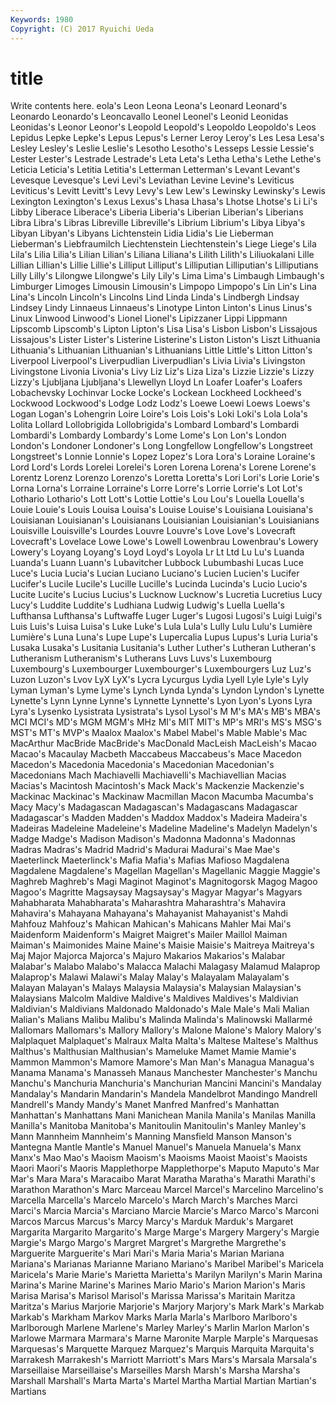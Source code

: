 ```yaml
---
Keywords: 1980 
Copyright: (C) 2017 Ryuichi Ueda
---
```


# title

Write contents here.
eola's Leon Leona Leona's Leonard Leonard's Leonardo Leonardo's
Leoncavallo Leonel Leonel's Leonid Leonidas Leonidas's Leonor Leonor's Leopold Leopold's
Leopoldo Leopoldo's Leos Lepidus Lepke Lepke's Lepus Lepus's Lerner Leroy
Leroy's Les Lesa Lesa's Lesley Lesley's Leslie Leslie's Lesotho Lesotho's
Lesseps Lessie Lessie's Lester Lester's Lestrade Lestrade's Leta Leta's Letha
Letha's Lethe Lethe's Leticia Leticia's Letitia Letitia's Letterman Letterman's Levant
Levant's Levesque Levesque's Levi Levi's Leviathan Levine Levine's Leviticus Leviticus's
Levitt Levitt's Levy Levy's Lew Lew's Lewinsky Lewinsky's Lewis Lexington
Lexington's Lexus Lexus's Lhasa Lhasa's Lhotse Lhotse's Li Li's Libby
Liberace Liberace's Liberia Liberia's Liberian Liberian's Liberians Libra Libra's Libras
Libreville Libreville's Librium Librium's Libya Libya's Libyan Libyan's Libyans Lichtenstein
Lidia Lidia's Lie Lieberman Lieberman's Liebfraumilch Liechtenstein Liechtenstein's Liege Liege's
Lila Lila's Lilia Lilia's Lilian Lilian's Liliana Liliana's Lilith Lilith's
Liliuokalani Lille Lillian Lillian's Lillie Lillie's Lilliput Lilliput's Lilliputian Lilliputian's
Lilliputians Lilly Lilly's Lilongwe Lilongwe's Lily Lily's Lima Lima's Limbaugh
Limbaugh's Limburger Limoges Limousin Limousin's Limpopo Limpopo's Lin Lin's Lina
Lina's Lincoln Lincoln's Lincolns Lind Linda Linda's Lindbergh Lindsay Lindsey
Lindy Linnaeus Linnaeus's Linotype Linton Linton's Linus Linus's Linux Linwood
Linwood's Lionel Lionel's Lipizzaner Lippi Lippmann Lipscomb Lipscomb's Lipton Lipton's
Lisa Lisa's Lisbon Lisbon's Lissajous Lissajous's Lister Lister's Listerine Listerine's
Liston Liston's Liszt Lithuania Lithuania's Lithuanian Lithuanian's Lithuanians Little Little's
Litton Litton's Liverpool Liverpool's Liverpudlian Liverpudlian's Livia Livia's Livingston Livingstone
Livonia Livonia's Livy Liz Liz's Liza Liza's Lizzie Lizzie's Lizzy
Lizzy's Ljubljana Ljubljana's Llewellyn Lloyd Ln Loafer Loafer's Loafers Lobachevsky
Lochinvar Locke Locke's Lockean Lockheed Lockheed's Lockwood Lockwood's Lodge Lodz
Lodz's Loewe Loewi Loews Loews's Logan Logan's Lohengrin Loire Loire's
Lois Lois's Loki Loki's Lola Lola's Lolita Lollard Lollobrigida Lollobrigida's
Lombard Lombard's Lombardi Lombardi's Lombardy Lombardy's Lome Lome's Lon Lon's
London London's Londoner Londoner's Long Longfellow Longfellow's Longstreet Longstreet's Lonnie
Lonnie's Lopez Lopez's Lora Lora's Loraine Loraine's Lord Lord's Lords
Lorelei Lorelei's Loren Lorena Lorena's Lorene Lorene's Lorentz Lorenz Lorenzo
Lorenzo's Loretta Loretta's Lori Lori's Lorie Lorie's Lorna Lorna's Lorraine
Lorraine's Lorre Lorre's Lorrie Lorrie's Lot Lot's Lothario Lothario's Lott
Lott's Lottie Lottie's Lou Lou's Louella Louella's Louie Louie's Louis
Louisa Louisa's Louise Louise's Louisiana Louisiana's Louisianan Louisianan's Louisianans Louisianian
Louisianian's Louisianians Louisville Louisville's Lourdes Louvre Louvre's Love Love's Lovecraft
Lovecraft's Lovelace Lowe Lowe's Lowell Lowenbrau Lowenbrau's Lowery Lowery's Loyang
Loyang's Loyd Loyd's Loyola Lr Lt Ltd Lu Lu's Luanda
Luanda's Luann Luann's Lubavitcher Lubbock Lubumbashi Lucas Luce Luce's Lucia
Lucia's Lucian Luciano Luciano's Lucien Lucien's Lucifer Lucifer's Lucile Lucile's
Lucille Lucille's Lucinda Lucinda's Lucio Lucio's Lucite Lucite's Lucius Lucius's
Lucknow Lucknow's Lucretia Lucretius Lucy Lucy's Luddite Luddite's Ludhiana Ludwig
Ludwig's Luella Luella's Lufthansa Lufthansa's Luftwaffe Luger Luger's Lugosi Lugosi's
Luigi Luigi's Luis Luis's Luisa Luisa's Luke Luke's Lula Lula's
Lully Lulu Lulu's Lumière Lumière's Luna Luna's Lupe Lupe's Lupercalia
Lupus Lupus's Luria Luria's Lusaka Lusaka's Lusitania Lusitania's Luther Luther's
Lutheran Lutheran's Lutheranism Lutheranism's Lutherans Luvs Luvs's Luxembourg Luxembourg's Luxembourger
Luxembourger's Luxembourgers Luz Luz's Luzon Luzon's Lvov LyX LyX's Lycra
Lycurgus Lydia Lyell Lyle Lyle's Lyly Lyman Lyman's Lyme Lyme's
Lynch Lynda Lynda's Lyndon Lyndon's Lynette Lynette's Lynn Lynne Lynne's
Lynnette Lynnette's Lyon Lyon's Lyons Lyra Lyra's Lysenko Lysistrata Lysistrata's
Lysol Lysol's M M's MA's MB's MBA's MCI MCI's MD's
MGM MGM's MHz MI's MIT MIT's MP's MRI's MS's MSG's
MST's MT's MVP's Maalox Maalox's Mabel Mabel's Mable Mable's Mac
MacArthur MacBride MacBride's MacDonald MacLeish MacLeish's Macao Macao's Macaulay Macbeth
Maccabeus Maccabeus's Mace Macedon Macedon's Macedonia Macedonia's Macedonian Macedonian's Macedonians
Mach Machiavelli Machiavelli's Machiavellian Macias Macias's Macintosh Macintosh's Mack Mack's
Mackenzie Mackenzie's Mackinac Mackinac's Mackinaw Macmillan Macon Macumba Macumba's Macy
Macy's Madagascan Madagascan's Madagascans Madagascar Madagascar's Madden Madden's Maddox Maddox's
Madeira Madeira's Madeiras Madeleine Madeleine's Madeline Madeline's Madelyn Madelyn's Madge
Madge's Madison Madison's Madonna Madonna's Madonnas Madras Madras's Madrid Madrid's
Madurai Madurai's Mae Mae's Maeterlinck Maeterlinck's Mafia Mafia's Mafias Mafioso
Magdalena Magdalene Magdalene's Magellan Magellan's Magellanic Maggie Maggie's Maghreb Maghreb's
Magi Maginot Maginot's Magnitogorsk Magog Magoo Magoo's Magritte Magsaysay Magsaysay's
Magyar Magyar's Magyars Mahabharata Mahabharata's Maharashtra Maharashtra's Mahavira Mahavira's Mahayana
Mahayana's Mahayanist Mahayanist's Mahdi Mahfouz Mahfouz's Mahican Mahican's Mahicans Mahler
Mai Mai's Maidenform Maidenform's Maigret Maigret's Mailer Maillol Maiman Maiman's
Maimonides Maine Maine's Maisie Maisie's Maitreya Maitreya's Maj Major Majorca
Majorca's Majuro Makarios Makarios's Malabar Malabar's Malabo Malabo's Malacca Malachi
Malagasy Malamud Malaprop Malaprop's Malawi Malawi's Malay Malay's Malayalam Malayalam's
Malayan Malayan's Malays Malaysia Malaysia's Malaysian Malaysian's Malaysians Malcolm Maldive
Maldive's Maldives Maldives's Maldivian Maldivian's Maldivians Maldonado Maldonado's Male Male's
Mali Malian Malian's Malians Malibu Malibu's Malinda Malinda's Malinowski Mallarmé
Mallomars Mallomars's Mallory Mallory's Malone Malone's Malory Malory's Malplaquet Malplaquet's
Malraux Malta Malta's Maltese Maltese's Malthus Malthus's Malthusian Malthusian's Mameluke
Mamet Mamie Mamie's Mammon Mammon's Mamore Mamore's Man Man's Managua
Managua's Manama Manama's Manasseh Manaus Manchester Manchester's Manchu Manchu's Manchuria
Manchuria's Manchurian Mancini Mancini's Mandalay Mandalay's Mandarin Mandarin's Mandela Mandelbrot
Mandingo Mandrell Mandrell's Mandy Mandy's Manet Manfred Manfred's Manhattan Manhattan's
Manhattans Mani Manichean Manila Manila's Manilas Manilla Manilla's Manitoba Manitoba's
Manitoulin Manitoulin's Manley Manley's Mann Mannheim Mannheim's Manning Mansfield Manson
Manson's Mantegna Mantle Mantle's Manuel Manuel's Manuela Manuela's Manx Manx's
Mao Mao's Maoism Maoism's Maoisms Maoist Maoist's Maoists Maori Maori's
Maoris Mapplethorpe Mapplethorpe's Maputo Maputo's Mar Mar's Mara Mara's Maracaibo
Marat Maratha Maratha's Marathi Marathi's Marathon Marathon's Marc Marceau Marcel
Marcel's Marcelino Marcelino's Marcella Marcella's Marcelo Marcelo's March March's Marches
Marci Marci's Marcia Marcia's Marciano Marcie Marcie's Marco Marco's Marconi
Marcos Marcus Marcus's Marcy Marcy's Marduk Marduk's Margaret Margarita Margarito
Margarito's Marge Marge's Margery Margery's Margie Margie's Margo Margo's Margret
Margret's Margrethe Margrethe's Marguerite Marguerite's Mari Mari's Maria Maria's Marian
Mariana Mariana's Marianas Marianne Mariano Mariano's Maribel Maribel's Maricela Maricela's
Marie Marie's Marietta Marietta's Marilyn Marilyn's Marin Marina Marina's Marine
Marine's Marines Mario Mario's Marion Marion's Maris Marisa Marisa's Marisol
Marisol's Marissa Marissa's Maritain Maritza Maritza's Marius Marjorie Marjorie's Marjory
Marjory's Mark Mark's Markab Markab's Markham Markov Marks Marla Marla's
Marlboro Marlboro's Marlborough Marlene Marlene's Marley Marley's Marlin Marlon Marlon's
Marlowe Marmara Marmara's Marne Maronite Marple Marple's Marquesas Marquesas's Marquette
Marquez Marquez's Marquis Marquita Marquita's Marrakesh Marrakesh's Marriott Marriott's Mars
Mars's Marsala Marsala's Marseillaise Marseillaise's Marseilles Marsh Marsh's Marsha Marsha's
Marshall Marshall's Marta Marta's Martel Martha Martial Martian Martian's Martians
